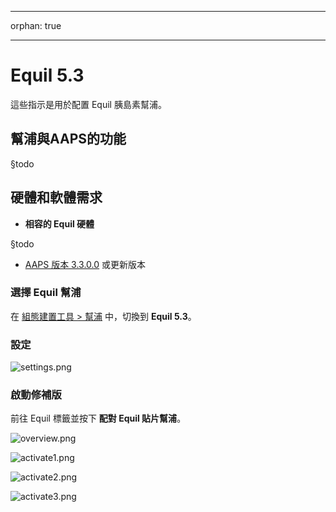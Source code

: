 - - -
orphan: true
- - -

# Equil 5.3

這些指示是用於配置 Equil 胰島素幫浦。

## 幫浦與AAPS的功能

§todo

## 硬體和軟體需求
* **相容的 Equil 硬體**

§todo

* [AAPS 版本 3.3.0.0](#version3300) 或更新版本

### 選擇 Equil 幫浦

在 [組態建置工具 > 幫浦](#Config-Builder-pump) 中，切換到 **Equil 5.3**。

### 設定

![settings.png](../images/Equil/settings.png)

### 啟動修補版

前往 Equil 標籤並按下 **配對 Equil 貼片幫浦**。

![overview.png](../images/Equil/overview.png)

![activate1.png](../images/Equil/activate1.png)

![activate2.png](../images/Equil/activate2.png)

![activate3.png](../images/Equil/activate3.png)